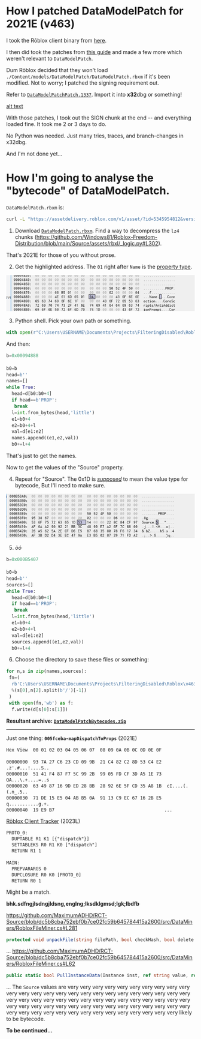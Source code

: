 # How I patched DataModelPatch for 2021E (v463)

I took the Rōblox client binary from [here](https://setup.rbxcdn.com/version-5a54208fe8e24e87-RobloxApp.zip).

I then did took the patches from [this guide](../Worships2021EGuide/README.md) and made a few more which weren't relevant to `DataModelPatch`.

Dum Rōblox decided that they won't load `./Content/models/DataModelPatch/DataModelPatch.rbxm` if it's been modified. Not to worry; I patched the signing requirement out.

Refer to [`DataModelPatchPatch.1337`](./DataModelPatchPatch.1337). Import it into **x32**dbg or something!

[alt text](image-2.png)

With those patches, I took out the SIGN chunk at the end -- and everything loaded fine. It took me 2 or 3 days to do.

No Python was needed. Just many tries, traces, and branch-changes in x32dbg.

And I'm not done yet...

# How I'm going to analyse the "bytecode" of DataModelPatch.

`DataModelPatch.rbxm` is:

```sh
curl -L "https://assetdelivery.roblox.com/v1/asset/?id=5345954812&version=897"
```

1. Download [`DataModelPatch.rbxm`](DataModelPatch.rbxm). Find a way to decompress the `lz4` chunks (https://github.com/Windows81/Roblox-Freedom-Distribution/blob/main/Source/assets/rbxl/_logic.py#L302).

That's 2021E for those of you without prose.

2. Get the highlighted address. The `01` right after `Name` is the [property type](https://github.com/RobloxAPI/spec/blob/master/formats/rbxl.md#value-types).

![alt text](image.png)

3. Python shell. Pick your own path or something.

```py
with open(r"C:\Users\USERNAME\Documents\Projects\FilteringDisabled\Roblox\v463\Player\Content\models\DataModelPatch\DataModelPatch.rbxm", 'rb') as f: d=f.read()
```

And then:

```py
b=0x00094888

b0=b
head=b''
names=[]
while True:
  head=d[b0:b0+4]
  if head==b'PROP':
   break
  l=int.from_bytes(head,'little')
  e1=b0+4
  e2=b0+4+l
  val=d[e1:e2]
  names.append((e1,e2,val))
  b0+=l+4
```

That's just to get the names.

Now to get the values of the "Source" property.

4. Repeat for "Source". The 0x1D is [_supposed_](https://github.com/strawbberrys/0x1D/tree/master/bytecode-poc) to mean the value type for bytecode, But I'll need to make sure.

![alt text](image-1.png)

5. _òó_

```py
b=0x000B5407

b0=b
head=b''
sources=[]
while True:
  head=d[b0:b0+4]
  if head==b'PROP':
   break
  l=int.from_bytes(head,'little')
  e1=b0+4
  e2=b0+4+l
  val=d[e1:e2]
  sources.append((e1,e2,val))
  b0+=l+4
```

6. Choose the directory to save these files or something:

```py
for n,s in zip(names,sources):
 fn=(
  rb'C:\Users\USERNAME\Documents\Projects\FilteringDisabled\Roblox\v463\Player\Content\models\DataModelPatch\%08x-%s'
  %(s[0],n[2].split(b'/')[-1])
 )
 with open(fn,'wb') as f:
  f.write(d[s[0]:s[1]])
```

**Resultant archive: [`DataModelPatchBytecodes.zip`](DataModelPatchBytecodes.zip)**

---

Just one thing:
**`005fceba-mapDispatchToProps`** (2021E)

```
Hex View  00 01 02 03 04 05 06 07  08 09 0A 0B 0C 0D 0E 0F

00000000  93 7A 27 C6 23 CD 09 9B  21 C4 82 C2 8D 53 C4 E2  .z'.#...!....S..
00000010  51 41 F4 87 F7 5C 99 2B  99 05 FD CF 3D A5 1E 73  QA...\.+....=..s
00000020  63 49 87 16 9D ED 28 BB  28 92 6E 5F CD 35 A8 1B  cI....(.(.n_.5..
00000030  71 DE 15 E5 04 AB B5 0A  91 13 C9 EC 67 16 2B E5  q...........g.+.
00000040  19 E9 B7                                         ...
```

[Rōblox Client Tracker](https://github.com/MaximumADHD/Roblox-Client-Tracker/blob/9f43a0b49e1069ad6bdd8927c4a3f46901cbb237/BuiltInPlugins/StyleEditor/Src/Util/mapDispatchToProps.luac.s) (2023L)

```
PROTO_0:
  DUPTABLE R1 K1 [{"dispatch"}]
  SETTABLEKS R0 R1 K0 ["dispatch"]
  RETURN R1 1

MAIN:
  PREPVARARGS 0
  DUPCLOSURE R0 K0 [PROTO_0]
  RETURN R0 1
```

Might be a match.

**bhk.sdfngjlsdngjldsng,englng;lksdklgmsd;lgk;lbdfb**

https://github.com/MaximumADHD/RCT-Source/blob/dc5b8cba752ebf0b7ce02fc59b645784415a2600/src/DataMiners/RobloxFileMiner.cs#L281

```cs
protected void unpackFile(string filePath, bool checkHash, bool delete = true)
```

...
https://github.com/MaximumADHD/RCT-Source/blob/dc5b8cba752ebf0b7ce02fc59b645784415a2600/src/DataMiners/RobloxFileMiner.cs#L62

```cs
public static bool PullInstanceData(Instance inst, ref string value, ref string extension)
```

...
The `Source` values are very very very very very very very very very very very very very very very very very very very very very very very very very very very very very very very very very very very very very very very very very very very very very very very very very very very very very very very very very very very very very very very very very very very very very likely to be bytecode.

**To be continued...**
